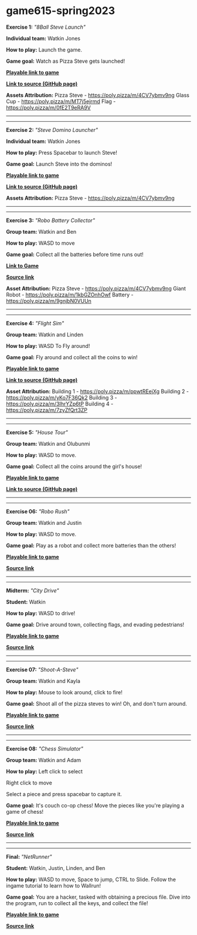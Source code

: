 # game615-spring2023
 
 
**Exercise 1:** _"8Ball Steve Launch"_

**Individual team:** Watkin Jones

**How to play:** 
Launch the game.

**Game goal:** 
Watch as Pizza Steve gets launched!

[**Playable link to game**](https://watkinhj.github.io/game615-spring2023/exercises/exercise01/play/) 

[**Link to source (GitHub page)**](https://github.com/watkinhj/game615-spring2023/tree/main/exercises/exercise01) 

**Assets Attribution:**
Pizza Steve - https://poly.pizza/m/4CV7ybmv9ng
Glass Cup - https://poly.pizza/m/MT7j5ejrmd
Flag - https://poly.pizza/m/0fE2T9eRA9V

________________________________________________________


________________________________________________________
 
**Exercise 2:** _"Steve Domino Launcher"_

**Individual team:** Watkin Jones

**How to play:** 
Press Spacebar to launch Steve! 

**Game goal:** 
Launch Steve into the dominos!

[**Playable link to game**](https://watkinhj.github.io/game615-spring2023/exercises/exercise02/play/) 

[**Link to source (GitHub page)**](https://github.com/Watkinhj/game615-spring2023/tree/main/exercises/exercise02)

**Assets Attribution:**
Pizza Steve - https://poly.pizza/m/4CV7ybmv9ng

________________________________________________________


________________________________________________________

**Exercise 3:** _"Robo Battery Collector"_

**Group team:** Watkin and Ben

**How to play:** 
WASD to move

**Game goal:** 
Collect all the batteries before time runs out!

[**Link to Game**](https://watkinhj.github.io/game615-spring2023-03/play/)

[**Source link**](https://github.com/Watkinhj/game615-spring2023-03)

**Asset Attribution:**
Pizza Steve - https://poly.pizza/m/4CV7ybmv9ng
Giant Robot - https://poly.pizza/m/1kbGZOnhOwf
Battery - https://poly.pizza/m/9gnjbN0VUUn

________________________________________________________


________________________________________________________


**Exercise 4:** _"Flight Sim"_

**Group team:** Watkin and Linden

**How to play:** 
WASD To Fly around!

**Game goal:** 
Fly around and collect all the coins to win!

[**Playable link to game**](https://lindenkillam.github.io/game615-spring2023/exercises/exercise04/play/)

[**Link to source (GitHub page)**](https://github.com/lindenkillam/game615-spring2023-04)

**Asset Attribution:**
Building 1 - https://poly.pizza/m/ppwtREejXg
Building 2 - https://poly.pizza/m/yKo7F36Qk2
Building 3 - https://poly.pizza/m/3IhrYZp6tP
Building 4 - https://poly.pizza/m/7zyZfQrt3ZP

________________________________________________________


________________________________________________________

**Exercise 5:** _"House Tour"_

**Group team:** Watkin and Olubunmi

**How to play:** 
WASD to move.

**Game goal:** 
Collect all the coins around the girl's house!

[**Playable link to game**](https://watkinhj.github.io/game615-spring2023-05/Exercise05/play/)

[**Link to source (GitHub page)**](https://github.com/Watkinhj/game615-spring2023-05)

________________________________________________________


________________________________________________________


**Exercise 06:** _"Robo Rush"_
 
**Group team:** Watkin and Justin

**How to play:** 
WASD to move. 

**Game goal:** 
Play as a robot and collect more batteries than the others!

[**Playable link to game**](https://watkinhj.github.io/game615-spring2023-06/Exercise06/play/)
 
[**Source link**](https://github.com/Watkinhj/game615-spring2023-06)

________________________________________________________


________________________________________________________

**Midterm:** _"City Drive"_

**Student:** Watkin

**How to play:** 
WASD to drive!

**Game goal:**
Drive around town, collecting flags, and evading pedestrians!

[**Playable link to game**](https://watkinhj.github.io/game615-spring2023-midterm/midterm/play/)
 
[**Source link**](https://github.com/Watkinhj/game615-spring2023-midterm)

________________________________________________________


________________________________________________________

**Exercise 07:** _"Shoot-A-Steve"_

**Group team:** Watkin and Kayla

**How to play:** 
Mouse to look around, click to fire!

**Game goal:**
Shoot all of the pizza steves to win! Oh, and don't turn around.

[**Playable link to game**](https://watkinhj.github.io/game615-spring2023-07/Exercise07/play/)

[**Source link**](https://github.com/Watkinhj/game615-spring2023-07)


________________________________________________________


________________________________________________________

**Exercise 08:** _"Chess Simulator"_
 
**Group team:** Watkin and Adam

**How to play:** 
Left click to select

Right click to move

Select a piece and press spacebar to capture it.

**Game goal:** 
It's couch co-op chess! Move the pieces like you're playing a game of chess!

[**Playable link to game**](https://watkinhj.github.io/game615-spring2023-08/exercise08/play/) 

[**Source link**](https://github.com/Watkinhj/game615-spring2023-08) 

________________________________________________________


________________________________________________________

**Final:** _"NetRunner"_

**Student:** Watkin, Justin, Linden, and Ben 

**How to play:** 
WASD to move, Space to jump, CTRL to Slide. Follow the ingame tutorial to learn how to Wallrun!

**Game goal:**
You are a hacker, tasked with obtaining a precious file. Dive into the program, run to collect all the keys, and collect the file!

[**Playable link to game**](https://watkinhj.github.io/game615-spring2023-final/final/play/)
 
[**Source link**](https://github.com/Watkinhj/game615-spring2023-final)
